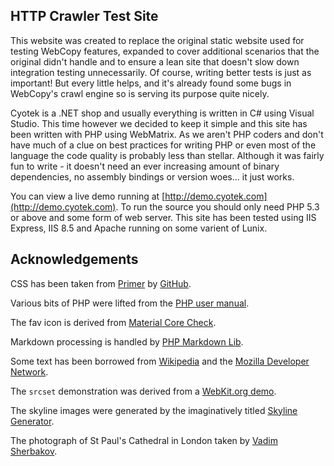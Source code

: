 HTTP Crawler Test Site
----------------------

This website was created to replace the original static website used for testing WebCopy features, expanded to cover additional scenarios that the original didn't handle and to ensure a lean site that doesn't slow down integration testing unnecessarily. Of course, writing better tests is just as important! But every little helps, and it's already found some bugs in WebCopy's crawl engine so is serving its purpose quite nicely.

Cyotek is a .NET shop and usually everything is written in C# using Visual Studio. This time however we decided to keep it simple and this site has been written with PHP using WebMatrix. As we aren't PHP coders and don't have much of a clue on best practices for writing PHP or even most of the language the code quality is probably less than stellar. Although it was fairly fun to write - it doesn't need an ever increasing amount of binary dependencies, no assembly bindings or version woes... it just works.

You can view a live demo running at [http://demo.cyotek.com](http://demo.cyotek.com). To run the source you should only need PHP 5.3 or above and some form of web server. This site has been tested using IIS Express, IIS 8.5 and Apache running on some varient of Lunix.

Acknowledgements
----------------

CSS has been taken from [Primer](http://primercss.io/) by [GitHub](https://github.com/).
    
Various bits of PHP were lifted from the [PHP user manual](http://php.net/manual/en/index.php).

The fav icon is derived from [Material Core Check](https://www.iconfinder.com/icons/326568/check_circle_outline_icon#size=512).

Markdown processing is handled by [PHP Markdown Lib](https://michelf.ca/projects/php-markdown/).

Some text has been borrowed from [Wikipedia](http://en.wikipedia.org/) and the [Mozilla Developer Network](https://developer.mozilla.org/).

The `srcset` demonstration was derived from a [WebKit.org demo](http://www.webkit.org/demos/srcset/).

The skyline images were generated by the imaginatively titled [Skyline Generator](https://github.com/cyotek/SkylineGenerator).

The photograph of St Paul's Cathedral in London taken by [Vadim Sherbakov](https://unsplash.com/photos/xS_RzdD5CFE).